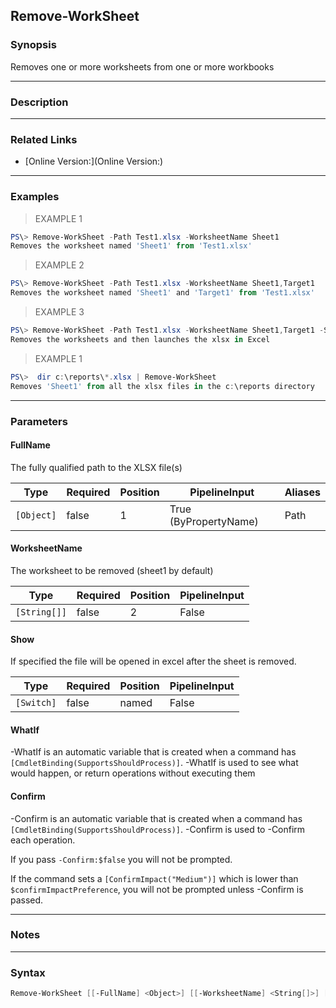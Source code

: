 Remove-WorkSheet
----------------

### Synopsis
Removes one or more worksheets from one or more workbooks

---

### Description

---

### Related Links
* [Online Version:](Online Version:)

---

### Examples
> EXAMPLE 1

```PowerShell
PS\> Remove-WorkSheet -Path Test1.xlsx -WorksheetName Sheet1
Removes the worksheet named 'Sheet1' from 'Test1.xlsx'
```
> EXAMPLE 2

```PowerShell
PS\> Remove-WorkSheet -Path Test1.xlsx -WorksheetName Sheet1,Target1
Removes the worksheet named 'Sheet1' and 'Target1' from 'Test1.xlsx'
```
> EXAMPLE 3

```PowerShell
PS\> Remove-WorkSheet -Path Test1.xlsx -WorksheetName Sheet1,Target1 -Show
Removes the worksheets and then launches the xlsx in Excel
```
> EXAMPLE 1

```PowerShell
PS\>  dir c:\reports\*.xlsx | Remove-WorkSheet
Removes 'Sheet1' from all the xlsx files in the c:\reports directory
```

---

### Parameters
#### **FullName**
The fully qualified path to the XLSX file(s)

|Type      |Required|Position|PipelineInput        |Aliases|
|----------|--------|--------|---------------------|-------|
|`[Object]`|false   |1       |True (ByPropertyName)|Path   |

#### **WorksheetName**
The worksheet to be removed (sheet1 by default)

|Type        |Required|Position|PipelineInput|
|------------|--------|--------|-------------|
|`[String[]]`|false   |2       |False        |

#### **Show**
If specified the file will be opened in excel after the sheet is removed.

|Type      |Required|Position|PipelineInput|
|----------|--------|--------|-------------|
|`[Switch]`|false   |named   |False        |

#### **WhatIf**
-WhatIf is an automatic variable that is created when a command has ```[CmdletBinding(SupportsShouldProcess)]```.
-WhatIf is used to see what would happen, or return operations without executing them
#### **Confirm**
-Confirm is an automatic variable that is created when a command has ```[CmdletBinding(SupportsShouldProcess)]```.
-Confirm is used to -Confirm each operation.

If you pass ```-Confirm:$false``` you will not be prompted.

If the command sets a ```[ConfirmImpact("Medium")]``` which is lower than ```$confirmImpactPreference```, you will not be prompted unless -Confirm is passed.

---

### Notes

---

### Syntax
```PowerShell
Remove-WorkSheet [[-FullName] <Object>] [[-WorksheetName] <String[]>] [-Show] [-WhatIf] [-Confirm] [<CommonParameters>]
```
